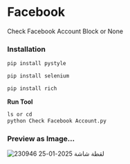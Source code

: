 # Facebook
Check Facebook Account Block or None

### Installation

```python
pip install pystyle
```
```python
pip install selenium
```
```python
pip install rich
```
**Run Tool**
```cmd
ls or cd
python Check Facebook Account.py
```


### Preview as Image...
![لقطة شاشة 2025-01-25 230946](https://github.com/user-attachments/assets/6fa29ba5-f3af-4f97-a310-d059da03967e)

